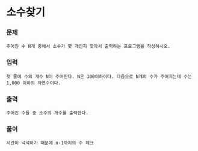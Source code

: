 # 소수찾기
### 문제
    주어진 수 N개 중에서 소수가 몇 개인지 찾아서 출력하는 프로그램을 작성하시오.

### 입력
    첫 줄에 수의 개수 N이 주어진다. N은 100이하이다. 다음으로 N개의 수가 주어지는데 수는 1,000 이하의 자연수이다.

### 출력
    주어진 수들 중 소수의 개수를 출력한다.

### 풀이
    시간이 넉넉하기 때문에 n-1까지의 수 체크